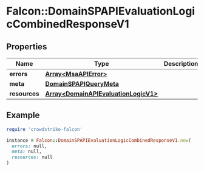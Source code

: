 # Falcon::DomainSPAPIEvaluationLogicCombinedResponseV1

## Properties

| Name | Type | Description | Notes |
| ---- | ---- | ----------- | ----- |
| **errors** | [**Array&lt;MsaAPIError&gt;**](MsaAPIError.md) |  | [optional] |
| **meta** | [**DomainSPAPIQueryMeta**](DomainSPAPIQueryMeta.md) |  |  |
| **resources** | [**Array&lt;DomainAPIEvaluationLogicV1&gt;**](DomainAPIEvaluationLogicV1.md) |  |  |

## Example

```ruby
require 'crowdstrike-falcon'

instance = Falcon::DomainSPAPIEvaluationLogicCombinedResponseV1.new(
  errors: null,
  meta: null,
  resources: null
)
```

